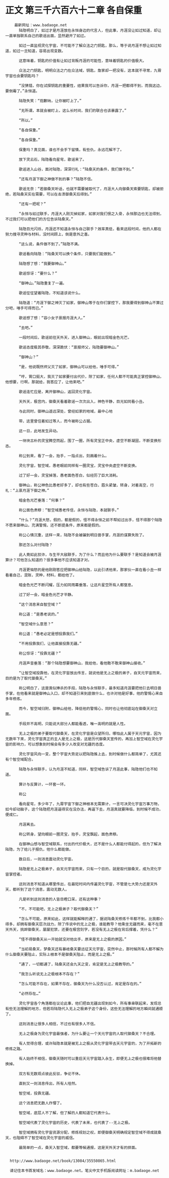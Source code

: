 # 正文 第三千六百六十二章 各自保重
        最新网址：www.badaoge.net
          陆隐明白了，如过才是月涯放在永恒身边的代言人，但此事，月涯没让如过知道，却让一直单独联系自己的歌谣出面，显然避开了如过。
      
          如过一直监视灵化宇宙，不可能不了解众法之门钥匙，那么，等于说月涯不想让如过知道，如过一旦知道，容易出现变数。
      
          这意味着，钥匙的价值有让如过背叛月涯的可能性，意味着钥匙的价值极大。
      
          众法之门钥匙，明明众法之门在众法域，钥匙，詹家却一把没有，这本就不寻常，九霄宇宙也会要钥匙吗？
      
          “没猜错，你在试探钥匙的重要性，结果我可以告诉你，月涯一把都得不到，而我这边，要倒霉了。”永恒道。
      
          陆隐失笑：“抱歉呐，让你被盯上了。”
      
          “无所谓，本就会被盯上，这么长时间，我们的联合也该暴露了。”
      
          “所以。”
      
          “各自保重。”
      
          “各自保重。”
      
          保重吗？真见面，谁也不会手下留情，有些仇，永远花解不了。
      
          放下灵云石，陆隐看向星穹，歌谣来了。
      
          歌谣进入山谷，面对陆隐，深深行礼：“陆桑天的条件，我们做不到。”
      
          “还有月涯下御之神做不到的事？”陆隐不信。
      
          歌谣无奈：“若御桑天听话，也就不需要被取代了，月涯大人向御桑天索要钥匙，却被拒绝，若陆桑天实在需要，可以在击溃御桑天后得到。”
      
          “还有一把呢？”
      
          “永恒与如过联手，月涯大人刚灭掉如家，如家对我们恨之入骨，永恒那边也无法得到，不过我们可以把他们的方位告诉陆桑天。”
      
          陆隐目光闪烁，月涯还不知道永恒与自己联手？效率真低，看来这段时间，他的人都在努力搜寻灵种与材料，没时间顾上，倒是意外之喜。
      
          “这么说，条件做不到了。”陆隐不满。
      
          歌谣看向陆隐：“陆桑天可以换个条件，只要我们能做到。”
      
          陆隐想了想：“我要御神山。”
      
          歌谣惊讶：“要什么？”
      
          “御神山。”陆隐重复了一遍。
      
          歌谣怔怔望着陆隐，不知道该说什么。
      
          陆隐道：“月涯下御之神灭了如家，御神山等于在你们掌控下，那我要得到御神山不算过分吧，唾手可得而已。”
      
          歌谣想了想：“容小女子禀报月涯大人。”
      
          “去吧。”
      
          一段时间后，歌谣前往天外天，进入御神山，眼前出现暗金色光芒。
      
          歌谣态度极其恭敬，深深跪伏：“禀报师父，陆隐要御神山。”
      
          “御神山？”
      
          “是，他说既然师父灭了如家，御神山可以给他，唾手可得。”
      
          “哼，胃口挺大，我灭了如家要付出代价，除了如家，任何人都不可能真正掌控御神山，他想要，行啊，那就给，我答应了，让他来吧。”
      
          歌谣连忙应是，离开御神山，返回灵化宇宙。
      
          天外天，极宫内，御桑天看着歌谣一次次出入，神色平静，目光如同看小丑。
      
          与此同时，御神山遥远深处，曾经如家的地域，最中心地
      
          带，这里曾住着如过等人，而今被称公占据。
      
          这一日，此地发生异动。
      
          一块块古朴的灵宝腾空而起，围了一圈，所有灵宝正中央，虚空不断凝固，不断变换形态。
      
          称公到来，看了一会，抬手，一指点出，刻画着什么。
      
          灵化宇宙，智空域，愚老眼前同样有一圈灵宝，灵宝中央虚空不断变换。
      
          过了好一会，灵宝掉落，愚老面色苍白，似经历了巨大消耗。
      
          御神山，称公神色比愚老好多了，却也有些苍白，眉头紧皱，转身，对着高空，行礼：“上禀月涯下御之神。”
      
          暗金色光芒垂落：“何事？”
      
          称公面色肃穆：“智空域愚老传信，永恒与陆隐，本就联手。”
      
          “什么？”月涯大怒，假的，都是假的，怪不得永恒之前不帮如过出手，怪不得那个陆隐不愿来御神山，充满警惕，还不断提条件，原来都是假的。
      
          称公心情沉重，这样一来，陆隐不会被骗到明日兽手掌，月涯的谋算失败了。
      
          那还怎么对付陆隐？
      
          此人竟如此狡诈，与生平大敌联手，为了什么？而且他为什么要联手？是知道会被月涯算计？可他怎么知道的？很多事他不应该知道才对。
      
          月涯更恼怒的是他刚刚答应把御神山给陆隐，以此引诱他来，那家伙一直在看小丑一样看着自己，混账，灵种，材料，都给他了。
      
          暗金色光芒不断闪耀，压力如同雨幕垂落，让这片星空所有人都窒息。
      
          过了好一会，暗金色光芒才平静。
      
          “这个消息来自智空域？”
      
          称公道：“是愚老说的。”
      
          “智空域什么意思？”
      
          称公道：“愚老必定是想投靠我们。”
      
          “不用投靠我们，让他直接投靠无疆。”
      
          称公惊讶：“投靠无疆？”
      
          月涯声音垂落：“那个陆隐想要御神山，我给他，看他敢不敢来御神山接收。”
      
          “让智空域投靠他，在灵化宇宙放出传言，就说他是无上之极的弟子，自天元宇宙而来，目的是为了取代御桑天。”
      
          称公明白了，这是类似捧杀的手段，陆隐与永恒联手，最多知道月涯要把他引去明日兽手掌，在他看来就是御神山入口，却不知道引来到底做什么，也许对他是好事，他的警惕心来自多年修炼。
      
          而今，智空域归附，御神山给他，降低他的警惕心，同时也让他彻底站在御桑天对立面。
      
          手段并不高明，只能说大部分人都能看透，唯一高明的就是人性。
      
          无上之极的弟子要取代御桑天，在灵化宇宙是众望所归，哪怕此人属于天元宇宙，因为无数年下来，灵化宇宙真正的主人是无上之极，这是历代御桑天宣传的，再加上智空域在灵化宇宙的影响力，可以想象到时候会有多少人改变对无疆的态度。
      
          灵化宇宙风向一变，整个宇宙大势足以把陆隐推上去，到时候做什么都简单了，尤其还有个智空域配合。
      
          陆隐与永恒联手，认为月涯不知道，同样，智空域告诉了月涯此事，陆隐他们也不知道。
      
          算计与反算计，一环套一环。
      
          称公
      
          看向星穹，多少年了，九霄宇宙下御之神根本无需算计，一言可决灵化宇宙万事万物，如今却动脑子，这个陆隐把月涯逼得实在没办法，再逼下去，月涯真就要降临，到时候不成功，便成仁。
      
          月涯离去。
      
          称公转身，望向眼前一圈灵宝，抬手，灵宝飘起，面色肃穆。
      
          在御神山想与智空域联系，付出的代价极大，还不是什么人都能付得起的，但为了解决陆隐，为了给儿子报仇，他什么都能做。
      
          数日后，一则消息震动灵化宇宙。
      
          陆隐是无上之极弟子，自天元宇宙而来，只有一个目的，就是取代御桑天，成为灵化宇宙掌控者。
      
          这则消息不知道从哪里传出，在最短时间内传遍灵化宇宙，不管是七大势力还是天外天，都听到了这个消息，震动无数人。
      
          凡是听到这则消息的人皆目瞪口呆，还有这种事？
      
          “不，不可能吧，无上之极弟子？取代御桑天？”
      
          “怎么不可能，原来如此，这样就能解释的通了，据说陆桑天修炼千年都不到，比我都小得多，却拥有御桑天层次战力，除了传说中的无上之极，谁能教导？他乘坐无疆而来，毫不在意天外天，挑衅御桑天，屡屡犯禁，还要在极宫刻字，若没有无上之极在背后撑着，凭什么？”
      
          “怪不得御桑天从一开始就没对他出手，原来是无上之极的原因。”
      
          “当初易桑天，梦桑天还有暴岐桑天要远征天元宇宙，突然中止，那时候所有人都不解为什么御桑天要阻止，实际上根本不是御桑天阻止，而是无上之极。”
      
          “通了，一切都通了，陆桑天还会九天之变，肯定是无上之极教导的。”
      
          “我怎么听说无上之极根本不存在？”
      
          “怎么可能不存在，如果不存在，御桑天为什么没否认过，肯定是存在的。”
      
          “必然存在…”
      
          灵化宇宙各个角落都在议论此事，他们把自无疆出现到如今，所有事串联起来，发现总有些无法理解的地方，但若将陆隐代入无上之极弟子这个身份，这些无法理解的地方瞬间就通顺了。
      
          这则消息让很多人相信，不过也有很多人不信。
      
          无上之极身为灵化宇宙最强者，为什么要让一个天元宇宙的人取代御桑天？不合理。
      
          有人觉得合理，或许陆隐本就是被无上之极从灵化宇宙带去天元宇宙的，为了开拓新的修炼之路。
      
          有人始终不相信，御桑天随时可以重启天元宇宙踏入永生，即便无上之极也很难将他替换掉。
      
          双方有无数观点彼此反驳，争论不休。
      
          直到又一则消息传出，所有人哑然。
      
          智空域，投靠无疆。
      
          这个消息把无数人炸懵了。
      
          智空域，底层人不了解，但了解的人都知道它代表什么。
      
          智空域代表了灵化宇宙的历史，代表了未来，也代表了--无上之极。
      
          智空域拥有灵化宇宙资源分配，修炼规划之权，即便御桑天明确规定智空域不得成就桑天，也阻碍不了智空域在灵化宇宙的威信。
      
          最简单的一点，桑天入智空域，都要等候通报，这是天外天才有的排面。
      
      
      http://www.badaoge.net/book/13084/35550865.html
      
      请记住本书首发域名：www.badaoge.net。笔尖中文手机版阅读网址：m.badaoge.net